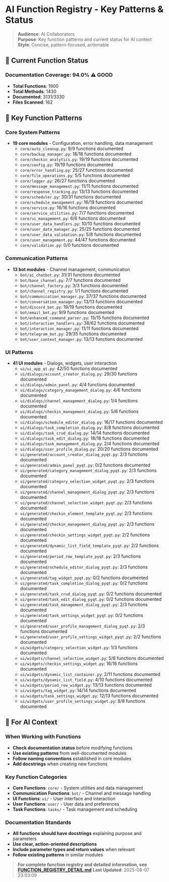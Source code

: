 # AI Function Registry - Key Patterns & Status

> **Audience**: AI Collaborators  
> **Purpose**: Key function patterns and current status for AI context  
> **Style**: Concise, pattern-focused, actionable

## 🎯 **Current Function Status**

### **Documentation Coverage: 94.0% ⚠️ GOOD**
- **Total Functions**: 1900
- **Total Methods**: 1430
- **Documented**: 3131/3330
- **Files Scanned**: 162

## 🔧 **Key Function Patterns**

### **Core System Patterns**
- **19 core modules** - Configuration, error handling, data management
  - `core/auto_cleanup.py`: 9/9 functions documented
  - `core/backup_manager.py`: 18/18 functions documented
  - `core/checkin_analytics.py`: 19/19 functions documented
  - `core/config.py`: 19/19 functions documented
  - `core/error_handling.py`: 25/27 functions documented
  - `core/file_operations.py`: 5/5 functions documented
  - `core/logger.py`: 26/27 functions documented
  - `core/message_management.py`: 11/11 functions documented
  - `core/response_tracking.py`: 13/13 functions documented
  - `core/scheduler.py`: 30/31 functions documented
  - `core/schedule_management.py`: 16/19 functions documented
  - `core/service.py`: 16/16 functions documented
  - `core/service_utilities.py`: 7/7 functions documented
  - `core/ui_management.py`: 6/6 functions documented
  - `core/user_data_handlers.py`: 10/10 functions documented
  - `core/user_data_manager.py`: 25/25 functions documented
  - `core/user_data_validation.py`: 5/8 functions documented
  - `core/user_management.py`: 44/47 functions documented
  - `core/validation.py`: 0/0 functions documented

### **Communication Patterns**
- **13 bot modules** - Channel management, communication
  - `bot/ai_chatbot.py`: 31/31 functions documented
  - `bot/base_channel.py`: 7/7 functions documented
  - `bot/channel_factory.py`: 3/3 functions documented
  - `bot/channel_registry.py`: 1/1 functions documented
  - `bot/communication_manager.py`: 37/37 functions documented
  - `bot/conversation_manager.py`: 13/13 functions documented
  - `bot/discord_bot.py`: 19/19 functions documented
  - `bot/email_bot.py`: 9/9 functions documented
  - `bot/enhanced_command_parser.py`: 15/15 functions documented
  - `bot/interaction_handlers.py`: 38/62 functions documented
  - `bot/interaction_manager.py`: 11/11 functions documented
  - `bot/telegram_bot.py`: 29/35 functions documented
  - `bot/user_context_manager.py`: 13/13 functions documented

### **UI Patterns**
- **41 UI modules** - Dialogs, widgets, user interaction
  - `ui/ui_app_qt.py`: 42/50 functions documented
  - `ui/dialogs/account_creator_dialog.py`: 29/30 functions documented
  - `ui/dialogs/admin_panel.py`: 4/4 functions documented
  - `ui/dialogs/category_management_dialog.py`: 4/6 functions documented
  - `ui/dialogs/channel_management_dialog.py`: 1/4 functions documented
  - `ui/dialogs/checkin_management_dialog.py`: 5/6 functions documented
  - `ui/dialogs/schedule_editor_dialog.py`: 16/17 functions documented
  - `ui/dialogs/task_completion_dialog.py`: 8/8 functions documented
  - `ui/dialogs/task_crud_dialog.py`: 14/14 functions documented
  - `ui/dialogs/task_edit_dialog.py`: 18/18 functions documented
  - `ui/dialogs/task_management_dialog.py`: 2/4 functions documented
  - `ui/dialogs/user_profile_dialog.py`: 20/20 functions documented
  - `ui/generated/account_creator_dialog_pyqt.py`: 2/3 functions documented
  - `ui/generated/admin_panel_pyqt.py`: 0/2 functions documented
  - `ui/generated/category_management_dialog_pyqt.py`: 2/3 functions documented
  - `ui/generated/category_selection_widget_pyqt.py`: 2/3 functions documented
  - `ui/generated/channel_management_dialog_pyqt.py`: 2/3 functions documented
  - `ui/generated/channel_selection_widget_pyqt.py`: 2/3 functions documented
  - `ui/generated/checkin_element_template_pyqt.py`: 2/3 functions documented
  - `ui/generated/checkin_management_dialog_pyqt.py`: 2/3 functions documented
  - `ui/generated/checkin_settings_widget_pyqt.py`: 2/2 functions documented
  - `ui/generated/dynamic_list_field_template_pyqt.py`: 2/2 functions documented
  - `ui/generated/period_row_template_pyqt.py`: 2/3 functions documented
  - `ui/generated/schedule_editor_dialog_pyqt.py`: 2/3 functions documented
  - `ui/generated/tag_widget_pyqt.py`: 0/2 functions documented
  - `ui/generated/task_completion_dialog_pyqt.py`: 0/2 functions documented
  - `ui/generated/task_crud_dialog_pyqt.py`: 0/2 functions documented
  - `ui/generated/task_edit_dialog_pyqt.py`: 0/2 functions documented
  - `ui/generated/task_management_dialog_pyqt.py`: 2/3 functions documented
  - `ui/generated/task_settings_widget_pyqt.py`: 0/2 functions documented
  - `ui/generated/user_profile_management_dialog_pyqt.py`: 2/3 functions documented
  - `ui/generated/user_profile_settings_widget_pyqt.py`: 2/2 functions documented
  - `ui/widgets/category_selection_widget.py`: 1/3 functions documented
  - `ui/widgets/channel_selection_widget.py`: 5/8 functions documented
  - `ui/widgets/checkin_settings_widget.py`: 16/16 functions documented
  - `ui/widgets/dynamic_list_container.py`: 2/11 functions documented
  - `ui/widgets/dynamic_list_field.py`: 4/10 functions documented
  - `ui/widgets/period_row_widget.py`: 13/13 functions documented
  - `ui/widgets/tag_widget.py`: 14/14 functions documented
  - `ui/widgets/task_settings_widget.py`: 12/13 functions documented
  - `ui/widgets/user_profile_settings_widget.py`: 8/8 functions documented

## 🎯 **For AI Context**

### **When Working with Functions**
- **Check documentation status** before modifying functions
- **Use existing patterns** from well-documented modules
- **Follow naming conventions** established in core modules
- **Add docstrings** when creating new functions

### **Key Function Categories**
- **Core Functions**: `core/` - System utilities and data management
- **Communication Functions**: `bot/` - Channel and message handling
- **UI Functions**: `ui/` - User interface and interaction
- **User Functions**: `user/` - User data and preferences
- **Task Functions**: `tasks/` - Task management and scheduling

### **Documentation Standards**
- **All functions should have docstrings** explaining purpose and parameters
- **Use clear, action-oriented descriptions**
- **Include parameter types and return values** when relevant
- **Follow existing patterns** in similar modules

> **For complete function registry and detailed information, see [FUNCTION_REGISTRY_DETAIL.md](FUNCTION_REGISTRY_DETAIL.md)**
> **Last Updated**: 2025-08-07 23:03:09
